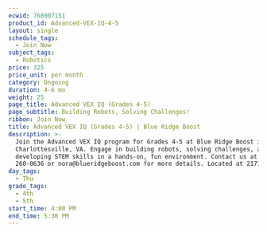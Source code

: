 ```yaml
---
ecwid: 768907151
product_id: Advanced-VEX-IQ-4-5
layout: single
schedule_tags:
  - Join Now
subject_tags:
  - Robotics
price: 325
price_unit: per month
category: Ongoing
duration: 4-6 mo
weight: 25
page_title: Advanced VEX IQ (Grades 4-5)
page_subtitle: Building Robots, Solving Challenges!
ribbon: Join Now
title: Advanced VEX IQ (Grades 4-5) | Blue Ridge Boost
description: >-
  Join the Advanced VEX IQ program for Grades 4-5 at Blue Ridge Boost in
  Charlottesville, VA. Engage in building robots, solving challenges, and
  developing STEM skills in a hands-on, fun environment. Contact us at (434)
  260-0636 or nora@blueridgeboost.com for more details. Located at 2171 Ivy Rd.
day_tags:
  - Thu
grade_tags:
  - 4th
  - 5th
start_time: 4:00 PM
end_time: 5:30 PM
---
```


